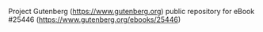 Project Gutenberg (https://www.gutenberg.org) public repository for eBook #25446 (https://www.gutenberg.org/ebooks/25446)
